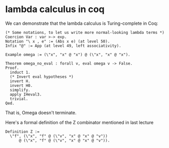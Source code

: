 # lambda calculus in coq

We can demonstrate that the lambda calculus is Turing-complete in Coq:

```coq
(* Some notations, to let us write more normal-looking lambda terms *)
Coercion Var : var >-> exp.
Notation "\ x , e" := (Abs x e) (at level 50).
Infix "@" := App (at level 49, left associativity).

Example omega := (\"x", "x" @ "x") @ (\"x", "x" @ "x").

Theorem omega_no_eval : forall v, eval omega v -> False.
Proof.
  induct 1.
  (* Invert eval hypotheses *)
  invert H.
  invert H0.
  simplify.
  apply IHeval3.
  trivial.
Qed.
```
That is, Omega doesn't terminate.

Here's a formal definition of the Z combinator mentioned in last lecture
```coq
Definition Z :=
  \"f", (\"x", "f" @ (\"v", "x" @ "x" @ "v"))
      @ (\"x", "f" @ (\"v", "x" @ "x" @ "v")).
```
